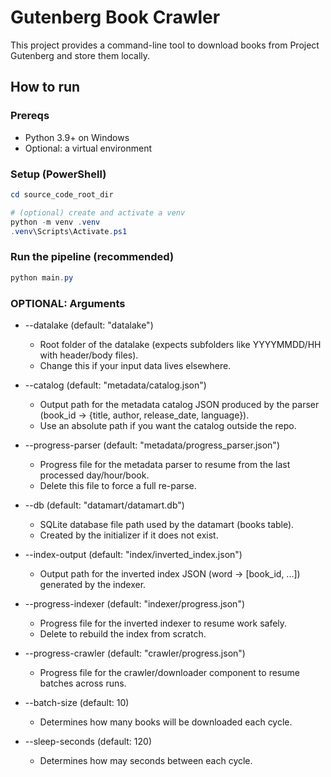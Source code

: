 # Gutenberg Book Crawler

This project provides a command-line tool to download books from Project Gutenberg and store them locally.

## How to run

### Prereqs
- Python 3.9+ on Windows
- Optional: a virtual environment

### Setup (PowerShell)
```powershell
cd source_code_root_dir

# (optional) create and activate a venv
python -m venv .venv
.venv\Scripts\Activate.ps1
```

### Run the pipeline (recommended)
```powershell
python main.py 
```

### OPTIONAL: Arguments

- --datalake (default: "datalake")
  - Root folder of the datalake (expects subfolders like YYYYMMDD/HH with header/body files).
  - Change this if your input data lives elsewhere.

- --catalog (default: "metadata/catalog.json")
  - Output path for the metadata catalog JSON produced by the parser (book_id -> {title, author, release_date, language}).
  - Use an absolute path if you want the catalog outside the repo.

- --progress-parser (default: "metadata/progress_parser.json")
  - Progress file for the metadata parser to resume from the last processed day/hour/book.
  - Delete this file to force a full re-parse.

- --db (default: "datamart/datamart.db")
  - SQLite database file path used by the datamart (books table).
  - Created by the initializer if it does not exist.

- --index-output (default: "index/inverted_index.json")
  - Output path for the inverted index JSON (word -> [book_id, ...]) generated by the indexer.

- --progress-indexer (default: "indexer/progress.json")
  - Progress file for the inverted indexer to resume work safely.
  - Delete to rebuild the index from scratch.

- --progress-crawler (default: "crawler/progress.json")
  - Progress file for the crawler/downloader component to resume batches across runs.

- --batch-size (default: 10)
  - Determines how many books will be downloaded each cycle.

- --sleep-seconds (default: 120)
  - Determines how may seconds between each cycle.
